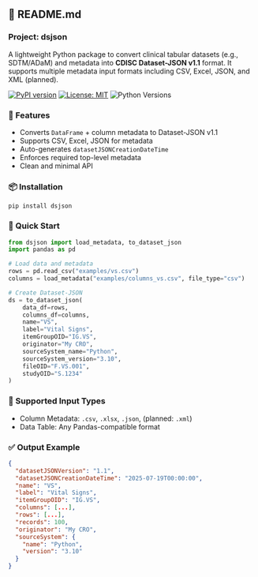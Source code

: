 ## 📄 README.md

### Project: dsjson

A lightweight Python package to convert clinical tabular datasets (e.g., SDTM/ADaM) and metadata into **CDISC Dataset-JSON v1.1** format. It supports multiple metadata input formats including CSV, Excel, JSON, and XML (planned).

[![PyPI version](https://badge.fury.io/py/dsjson.svg)](https://pypi.org/project/dsjson/)
[![License: MIT](https://img.shields.io/badge/License-MIT-yellow.svg)](LICENSE)
![Python Versions](https://img.shields.io/pypi/pyversions/dsjson.svg)


### 🔧 Features

* Converts `DataFrame` + column metadata to Dataset-JSON v1.1
* Supports CSV, Excel, JSON for metadata
* Auto-generates `datasetJSONCreationDateTime`
* Enforces required top-level metadata
* Clean and minimal API

### 📦 Installation
```
pip install dsjson
```

### 🚀 Quick Start

```python
from dsjson import load_metadata, to_dataset_json
import pandas as pd

# Load data and metadata
rows = pd.read_csv("examples/vs.csv")
columns = load_metadata("examples/columns_vs.csv", file_type="csv")

# Create Dataset-JSON
ds = to_dataset_json(
    data_df=rows,
    columns_df=columns,
    name="VS",
    label="Vital Signs",
    itemGroupOID="IG.VS",
    originator="My CRO",
    sourceSystem_name="Python",
    sourceSystem_version="3.10",
    fileOID="F.VS.001",
    studyOID="S.1234"
)
```

### 📁 Supported Input Types

* Column Metadata: `.csv`, `.xlsx`, `.json`, (planned: `.xml`)
* Data Table: Any Pandas-compatible format

### ✅ Output Example

```json
{
  "datasetJSONVersion": "1.1",
  "datasetJSONCreationDateTime": "2025-07-19T00:00:00",
  "name": "VS",
  "label": "Vital Signs",
  "itemGroupOID": "IG.VS",
  "columns": [...],
  "rows": [...],
  "records": 100,
  "originator": "My CRO",
  "sourceSystem": {
    "name": "Python",
    "version": "3.10"
  }
}
```
